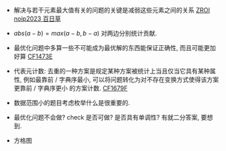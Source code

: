 
- 解决与若干元素最大值有关的问题的关键是减弱这些元素之间的关系 [ZROI noip2023 百日草](http://www.zhengruioi.com/contest/1465/problem/2721)

- $abs(a - b) = max(a - b, b - a)$ 对两边分别统计贡献. 

- 最优化问题中多算一些不可能成为最优解的东西能保证正确性, 而且可能更加好算 [CF1473E](https://codeforces.com/problemset/problem/1473/E)

- 代表元计数: 去重的一种方案是规定某种方案被统计上当且仅当它具有某种属性, 例如最靠前 / 字典序最小, 可以将问题转化为对不存在变换方式使得该方案更靠前 / 字典序更小 的方案计数. [CF1679F](https://codeforces.com/problemset/problem/1679/F)

- 数据范围小的题目考虑枚举什么是很重要的. 

- 最优化问题不会做? check 是否可做? 是否具有单调性? 有就二分答案, 要想到. 

- 方格图